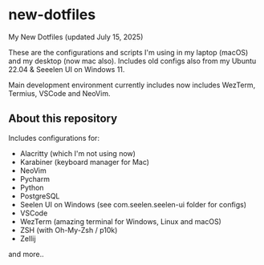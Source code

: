 # new-dotfiles 
My New Dotfiles (updated July 15, 2025)

These are the configurations and scripts I'm using in my laptop (macOS) and my desktop (now mac also). Includes old configs also from my Ubuntu 22.04 & Seeelen UI on Windows 11.

Main development environment currently includes now includes WezTerm, Termius, VSCode and NeoVim.

## About this repository
Includes configurations for:

- Alacritty (which I'm not using now)
- Karabiner (keyboard manager for Mac)
- NeoVim
- Pycharm
- Python
- PostgreSQL
- Seelen UI on Windows (see com.seelen.seelen-ui folder for configs)
- VSCode
- WezTerm (amazing terminal for Windows, Linux and macOS)
- ZSH (with Oh-My-Zsh / p10k)
- Zellij

and more..

